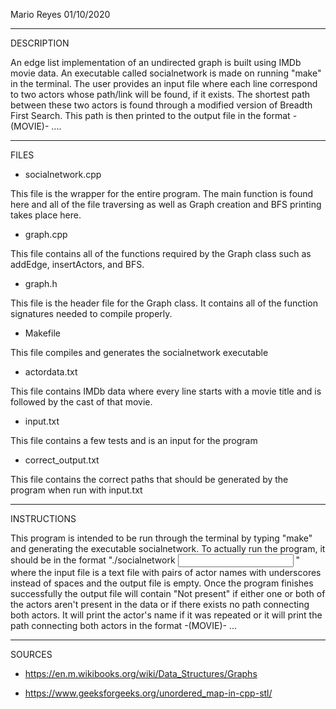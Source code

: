 Mario Reyes
01/10/2020

------------
DESCRIPTION

An edge list implementation of an undirected graph is built using IMDb movie data. An executable called
socialnetwork is made on running "make" in the terminal. The user provides an input file where each line correspond to two actors whose 
path/link will be found, if it exists. The shortest path between these two actors is found through a modified version of Breadth First Search.
This path is then printed to the output file in the format <ACTOR> -(MOVIE)- <NEXT ACTOR>....

-----------
FILES

- socialnetwork.cpp

This file is the wrapper for the entire program. The main function is found here and all of the file traversing
as well as Graph creation and BFS printing takes place here.

- graph.cpp

This file contains all of the functions required by the Graph class such as addEdge, insertActors, and BFS.

- graph.h

This file is the header file for the Graph class. It contains all of the function signatures needed to compile properly.

- Makefile

This file compiles and generates the socialnetwork executable

- actordata.txt

This file contains IMDb data where every line starts with a movie title and is followed by the cast of that movie.

- input.txt

This file contains a few tests and is an input for the program

- correct_output.txt

This file contains the correct paths that should be generated by the program when run with input.txt 


------------------
INSTRUCTIONS

This program is intended to be run through the terminal by typing "make" and generating the executable socialnetwork.
To actually run the program, it should be in the format "./socialnetwork <INPUT FILE> <OUTPUT FILE>" where the input file 
is a text file with pairs of actor names with underscores instead of spaces and the output file is empty. Once the program 
finishes successfully the output file will contain "Not present" if either one or both of the actors aren't present in
the data or if there exists no path connecting both actors. It will print the actor's name if it was repeated or it will 
print the path connecting both actors in the format <ACTOR> -(MOVIE)- <NEXT ACTOR>...

------------------
SOURCES

- https://en.m.wikibooks.org/wiki/Data_Structures/Graphs

- https://www.geeksforgeeks.org/unordered_map-in-cpp-stl/
